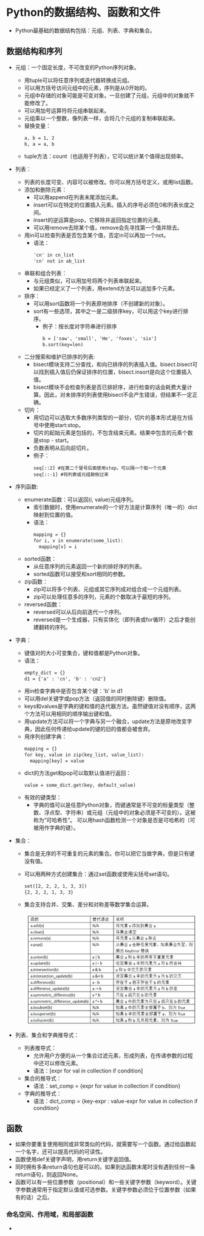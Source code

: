 # Python的数据结构、函数和文件

  - Python最基础的数据结构包括：元组、列表、字典和集合。
  
## 数据结构和序列

  - 元组：一个固定长度，不可改变的Python序列对象。
    - 用tuple可以将任意序列或迭代器转换成元组。
    - 可以用方括号访问元组中的元素，序列是从0开始的。
    - 元组中存储的对象可能是可变对象。一旦创建了元组，元组中的对象就不能修改了。
    - 可以用加号运算符将元组串联起来。
    - 元组乘以一个整数，像列表一样，会将几个元组的复制串联起来。
    - 替换变量：
      ```
      a, b = 1, 2
      b, a = a, b
      ```
    - tuple方法：count（也适用于列表），它可以统计某个值得出现频率。
  - 列表：
    - 列表的长度可变、内容可以被修改。你可以用方括号定义，或用list函数。
    - 添加和删除元素：
      - 可以用append在列表末尾添加元素。
      - insert可以在特定的位置插入元素。插入的序号必须在0和列表长度之间。
      - insert的逆运算是pop，它移除并返回指定位置的元素。
      - 可以用remove去除某个值，remove会先寻找第一个值并除去。
    - 用in可以检查列表是否包含某个值，否定in可以再加一个not。
      - 语法：
        ```
        'cn' in cn_list
        'cn' not in ab_list
        ```
    - 串联和组合列表：
      - 与元组类似，可以用加号将两个列表串联起来。
      - 如果已经定义了一个列表，用extend方法可以追加多个元素。
    - 排序：
      - 可以用sort函数将一个列表原地排序（不创建新的对象）。
      - sort有一些选项，其中之一是二级排序key，可以用这个key进行排序。
        - 例子：按长度对字符串进行排序
          ```
          b = ['saw', 'small', 'He', 'foxes', 'six']
          b.sort(key=len)
          ```
    - 二分搜索和维护已排序的列表:
      - bisect模块支持二分查找，和向已排序的列表插入值。bisect.bisect可以找到插入值后仍保证排序的位置，bisect.insort是向这个位置插入值。
      - bisect模块不会检查列表是否已排好序，进行检查的话会耗费大量计算。因此，对未排序的列表使用bisect不会产生错误，但结果不一定正确。
    - 切片：
      - 用切边可以选取大多数序列类型的一部分，切片的基本形式是在方括号中使用start:stop。
      - 切片的起始元素是包括的，不包含结束元素。结果中包含的元素个数是stop - start。
      - 负数表明从后向前切片。
      - 例子：
        ```
        seq[::2] #在第二个冒号后面使用step，可以隔一个取一个元素
        seq[::-1] #将列表或元组颠倒过来 
        ```
  - 序列函数:
    - enumerate函数：可以返回(i, value)元组序列。
      - 索引数据时，使用enumerate的一个好方法是计算序列（唯一的）dict映射到位置的值。
      - 语法：
        ```
        mapping = {}
        for i, v in enumerate(some_list):
          mapping[v] = i
        ```
    - sorted函数：
      - 从任意序列的元素返回一个新的排好序的列表。
      - sorted函数可以接受和sort相同的参数。
    - zip函数：
      - zip可以将多个列表、元组或其它序列成对组合成一个元组列表。
      - zip可以处理任意多的序列，元素的个数取决于最短的序列。
    - reversed函数：
      - reversed可以从后向前迭代一个序列。
      - reversed是一个生成器，只有实体化（即列表或for循环）之后才能创建翻转的序列。
  - 字典：
    - 键值对的大小可变集合，键和值都是Python对象。
    - 语法：
      ```
      empty_dict = {}
      d1 = {'a' : 'cn', 'b' : 'cn2'}
      ```
    - 用in检查字典中是否包含某个键：'b' in d1
    - 可以用del关键字或pop方法（返回值的同时删除键）删除值。
    - keys和values是字典的键和值的迭代器方法。虽然键值对没有顺序，这两个方法可以用相同的顺序输出键和值。
    - 用update方法可以将一个字典与另一个融合，update方法是原地改变字典，因此任何传递给update的键的旧的值都会被舍弃。
    - 用序列创建字典：
      ```
      mapping = {}
      for key, value in zip(key_list, value_list):
        mapping[key] = value
      ```
    - dict的方法get和pop可以取默认值进行返回：
      ```
      value = some_dict.get(key, default_value)
      ```
    - 有效的键类型：
      - 字典的值可以是任意Python对象，而键通常是不可变的标量类型（整数、浮点型、字符串）或元组（元组中的对象必须是不可变的）。这被称为“可哈希性”。
可以用hash函数检测一个对象是否是可哈希的（可被用作字典的键）。
  - 集合：
    - 集合是无序的不可重复的元素的集合。你可以把它当做字典，但是只有键没有值。
    - 可以用两种方式创建集合：通过set函数或使用尖括号set语句。
      ```
      set([2, 2, 2, 1, 3, 3])
      {2, 2, 2, 1, 3, 3}
      ```
    - 集合支持合并、交集、差分和对称差等数学集合运算。
      
      ![常用的集合方法](./图片/常用的集合方法.PNG)
      
  - 列表、集合和字典推导式：
    - 列表推导式：
      - 允许用户方便的从一个集合过滤元素，形成列表，在传递参数的过程中还可以修改元素。
      - 语法：[expr for val in collection if condition]
    - 集合的推导式：
      - 语法：set_comp = {expr for value in collection if condition}
    - 字典的推导式：
      - 语法：dict_comp = {key-expr : value-expr for value in collection if condition}
      
## 函数

  - 如果你要重复使用相同或非常类似的代码，就需要写一个函数。通过给函数起一个名字，还可以提高代码的可读性。
  - 函数使用def关键字声明，用return关键字返回值。
  - 同时拥有多条return语句也是可以的。如果到达函数末尾时没有遇到任何一条return语句，则返回None。
  - 函数可以有一些位置参数（positional）和一些关键字参数（keyword）。关键字参数通常用于指定默认值或可选参数。关键字参数必须位于位置参数（如果有的话）之后。
    
### 命名空间、作用域，和局部函数

  - 
  
  
  
    
